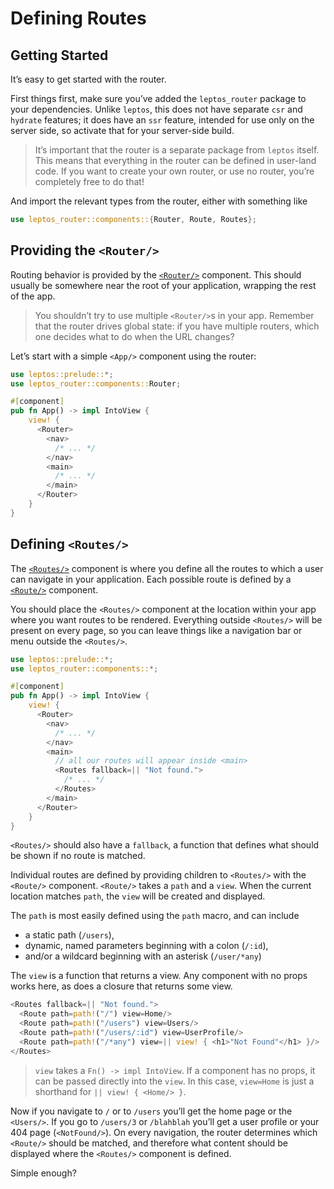 # Defining Routes

## Getting Started

It’s easy to get started with the router.

First things first, make sure you’ve added the `leptos_router` package to your dependencies. Unlike `leptos`, this does not have separate `csr` and `hydrate` features; it does have an `ssr` feature, intended for use only on the server side, so activate that for your server-side build.

> It’s important that the router is a separate package from `leptos` itself. This means that everything in the router can be defined in user-land code. If you want to create your own router, or use no router, you’re completely free to do that!

And import the relevant types from the router, either with something like

```rust
use leptos_router::components::{Router, Route, Routes};
```

## Providing the `<Router/>`

Routing behavior is provided by the [`<Router/>`](https://docs.rs/leptos_router/latest/leptos_router/components/fn.Router.html) component. This should usually be somewhere near the root of your application, wrapping the rest of the app.

> You shouldn’t try to use multiple `<Router/>`s in your app. Remember that the router drives global state: if you have multiple routers, which one decides what to do when the URL changes?

Let’s start with a simple `<App/>` component using the router:

```rust
use leptos::prelude::*;
use leptos_router::components::Router;

#[component]
pub fn App() -> impl IntoView {
    view! {
      <Router>
        <nav>
          /* ... */
        </nav>
        <main>
          /* ... */
        </main>
      </Router>
    }
}

```

## Defining `<Routes/>`

The [`<Routes/>`](https://docs.rs/leptos_router/latest/leptos_router/components/fn.Routes.html) component is where you define all the routes to which a user can navigate in your application. Each possible route is defined by a [`<Route/>`](https://docs.rs/leptos_router/latest/leptos_router/components/fn.Route.html) component.

You should place the `<Routes/>` component at the location within your app where you want routes to be rendered. Everything outside `<Routes/>` will be present on every page, so you can leave things like a navigation bar or menu outside the `<Routes/>`.

```rust
use leptos::prelude::*;
use leptos_router::components::*;

#[component]
pub fn App() -> impl IntoView {
    view! {
      <Router>
        <nav>
          /* ... */
        </nav>
        <main>
          // all our routes will appear inside <main>
          <Routes fallback=|| "Not found.">
            /* ... */
          </Routes>
        </main>
      </Router>
    }
}
```

`<Routes/>` should also have a `fallback`, a function that defines what should be shown if no route is matched.

Individual routes are defined by providing children to `<Routes/>` with the `<Route/>` component. `<Route/>` takes a `path` and a `view`. When the current location matches `path`, the `view` will be created and displayed.

The `path` is most easily defined using the `path` macro, and can include

- a static path (`/users`),
- dynamic, named parameters beginning with a colon (`/:id`),
- and/or a wildcard beginning with an asterisk (`/user/*any`)

The `view` is a function that returns a view. Any component with no props works here, as does a closure that returns some view.

```rust
<Routes fallback=|| "Not found.">
  <Route path=path!("/") view=Home/>
  <Route path=path!("/users") view=Users/>
  <Route path=path!("/users/:id") view=UserProfile/>
  <Route path=path!("/*any") view=|| view! { <h1>"Not Found"</h1> }/>
</Routes>
```

> `view` takes a `Fn() -> impl IntoView`. If a component has no props, it can be passed directly into the `view`. In this case, `view=Home` is just a shorthand for `|| view! { <Home/> }`.

Now if you navigate to `/` or to `/users` you’ll get the home page or the `<Users/>`. If you go to `/users/3` or `/blahblah` you’ll get a user profile or your 404 page (`<NotFound/>`). On every navigation, the router determines which `<Route/>` should be matched, and therefore what content should be displayed where the `<Routes/>` component is defined.

Simple enough?

